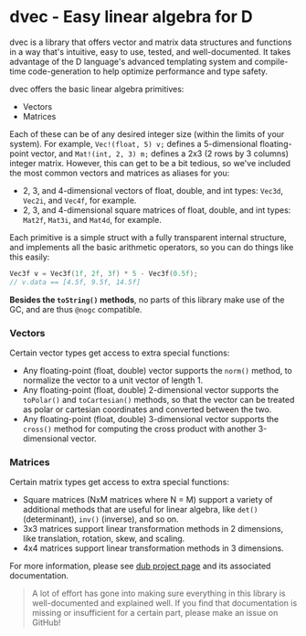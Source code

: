 # dvec - Easy linear algebra for D
dvec is a library that offers vector and matrix data structures and functions in a way that's intuitive, easy to use, tested, and well-documented. It takes advantage of the D language's advanced templating system and compile-time code-generation to help optimize performance and type safety.

dvec offers the basic linear algebra primitives:
- Vectors
- Matrices

Each of these can be of any desired integer size (within the limits of your system). For example, `Vec!(float, 5) v;` defines a 5-dimensional floating-point vector, and `Mat!(int, 2, 3) m;` defines a 2x3 (2 rows by 3 columns) integer matrix. However, this can get to be a bit tedious, so we've included the most common vectors and matrices as aliases for you:
- 2, 3, and 4-dimensional vectors of float, double, and int types: `Vec3d`, `Vec2i`, and `Vec4f`, for example.
- 2, 3, and 4-dimensional square matrices of float, double, and int types: `Mat2f`, `Mat3i`, and `Mat4d`, for example.

Each primitive is a simple struct with a fully transparent internal structure, and implements all the basic arithmetic operators, so you can do things like this easily:
```d
Vec3f v = Vec3f(1f, 2f, 3f) * 5 - Vec3f(0.5f);
// v.data == [4.5f, 9.5f, 14.5f]
```

**Besides the `toString()` methods**, no parts of this library make use of the GC, and are thus `@nogc` compatible.

### Vectors
Certain vector types get access to extra special functions:

- Any floating-point (float, double) vector supports the `norm()` method, to normalize the vector to a unit vector of length 1.
- Any floating-point (float, double) 2-dimensional vector supports the `toPolar()` and `toCartesian()` methods, so that the vector can be treated as polar or cartesian coordinates and converted between the two.
- Any floating-point (float, double) 3-dimensional vector supports the `cross()` method for computing the cross product with another 3-dimensional vector.

### Matrices
Certain matrix types get access to extra special functions:

- Square matrices (NxM matrices where N = M) support a variety of additional methods that are useful for linear algebra, like `det()` (determinant), `inv()` (inverse), and so on.
- 3x3 matrices support linear transformation methods in 2 dimensions, like translation, rotation, skew, and scaling.
- 4x4 matrices support linear transformation methods in 3 dimensions.

For more information, please see [dub project page](https://code.dlang.org/packages/dvec) and its associated documentation.
> A lot of effort has gone into making sure everything in this library is well-documented and explained well. If you find that documentation is missing or insufficient for a certain part, please make an issue on GitHub!
